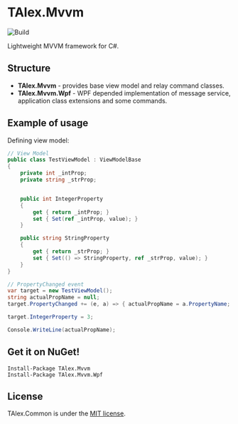 # TAlex.Mvvm
![Build](https://github.com/alex-titarenko/mvvm/workflows/Build/badge.svg?branch=master)

Lightweight MVVM framework for C#.

## Structure
* **TAlex.Mvvm** - provides base view model and relay command classes.
* **TAlex.Mvvm.Wpf** - WPF depended implementation of message service, application class extensions and some commands.

## Example of usage
Defining view model:
```C#
// View Model
public class TestViewModel : ViewModelBase
{
    private int _intProp;
    private string _strProp;


    public int IntegerProperty
    {
        get { return _intProp; }
        set { Set(ref _intProp, value); }
    }

    public string StringProperty
    {
        get { return _strProp; }
        set { Set(() => StringProperty, ref _strProp, value); }
    }
}

// PropertyChanged event
var target = new TestViewModel();
string actualPropName = null;
target.PropertyChanged += (e, a) => { actualPropName = a.PropertyName; };

target.IntegerProperty = 3;

Console.WriteLine(actualPropName);
```

## Get it on NuGet!

    Install-Package TAlex.Mvvm
    Install-Package TAlex.Mvvm.Wpf

## License
TAlex.Common is under the [MIT license](LICENSE.md).

